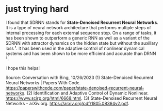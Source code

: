 # just trying hard

I found that SDRNN stands for **State-Denoised Recurrent Neural Networks**. It is a type of neural network architecture that performs multiple steps of internal processing for each external sequence step. On a range of tasks, it has been shown to outperform a generic RNN as well as a variant of the SDRNN with attractor dynamics on the hidden state but without the auxillary loss ¹. It has been used in the adaptive control of nonlinear dynamical systems and has been shown to be more efficient and accurate than DRNN ². 

I hope this helps!

Source: Conversation with Bing, 10/26/2023
(1) State-Denoised Recurrent Neural Networks | Papers With Code. https://paperswithcode.com/paper/state-denoised-recurrent-neural-networks.
(2) Identification and Adaptive Control of Dynamic Nonlinear. https://www.scirp.org/html/6668.html.
(3) State-Denoised Recurrent Neural Networks - arXiv.org. https://arxiv.org/pdf/1805.08394v2.pdf.